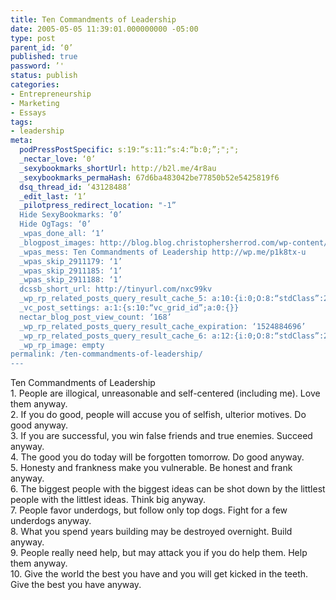 ```yaml
---
title: Ten Commandments of Leadership
date: 2005-05-05 11:39:01.000000000 -05:00
type: post
parent_id: ‘0’
published: true
password: ’'
status: publish
categories:
- Entrepreneurship
- Marketing
- Essays
tags:
- leadership
meta:
  podPressPostSpecific: s:19:“s:11:“s:4:“b:0;”;";";
  _nectar_love: ‘0’
  _sexybookmarks_shortUrl: http://b2l.me/4r8au
  _sexybookmarks_permaHash: 67d6ba483042be77850b52e5425819f6
  dsq_thread_id: ‘43128488’
  _edit_last: ‘1’
  _pilotpress_redirect_location: "-1”
  Hide SexyBookmarks: ‘0’
  Hide OgTags: ‘0’
  _wpas_done_all: ‘1’
  _blogpost_images: http://blog.blog.christophersherrod.com/wp-content/uploads/images/video1.jpg
  _wpas_mess: Ten Commandments of Leadership http://wp.me/p1k8tx-u
  _wpas_skip_2911179: ‘1’
  _wpas_skip_2911185: ‘1’
  _wpas_skip_2911188: ‘1’
  dcssb_short_url: http://tinyurl.com/nxc99kv
  _wp_rp_related_posts_query_result_cache_5: a:10:{i:0;O:8:“stdClass”:2:{s:7:“post_id”;s:4:“4593”;s:5:“score”;s:17:“54.75003571135778”;}i:1;O:8:“stdClass”:2:{s:7:“post_id”;s:4:“6806”;s:5:“score”;s:18:“15.660519975242956”;}i:2;O:8:“stdClass”:2:{s:7:“post_id”;s:4:“6880”;s:5:“score”;s:18:“15.326411805844334”;}i:3;O:8:“stdClass”:2:{s:7:“post_id”;s:2:“61”;s:5:“score”;s:18:“12.064916407995401”;}i:4;O:8:“stdClass”:2:{s:7:“post_id”;s:2:“98”;s:5:“score”;s:17:“11.61862930536698”;}i:5;O:8:“stdClass”:2:{s:7:“post_id”;s:4:“2282”;s:5:“score”;s:18:“11.253986191730878”;}i:6;O:8:“stdClass”:2:{s:7:“post_id”;s:1:“5”;s:5:“score”;s:18:“11.253986191730878”;}i:7;O:8:“stdClass”:2:{s:7:“post_id”;s:4:“6776”;s:5:“score”;s:18:“10.041714584517958”;}i:8;O:8:“stdClass”:2:{s:7:“post_id”;s:4:“6757”;s:5:“score”;s:18:“10.041714584517958”;}i:9;O:8:“stdClass”:2:{s:7:“post_id”;s:4:“2271”;s:5:“score”;s:18:“10.041714584517958”;}}
  _vc_post_settings: a:1:{s:10:“vc_grid_id”;a:0:{}}
  nectar_blog_post_view_count: ‘168’
  _wp_rp_related_posts_query_result_cache_expiration: ‘1524884696’
  _wp_rp_related_posts_query_result_cache_6: a:12:{i:0;O:8:“stdClass”:2:{s:7:“post_id”;s:4:“4593”;s:5:“score”;s:17:“79.82923635953348”;}i:1;O:8:“stdClass”:2:{s:7:“post_id”;s:4:“1597”;s:5:“score”;s:18:“53.195435907720835”;}i:2;O:8:“stdClass”:2:{s:7:“post_id”;s:4:“1110”;s:5:“score”;s:18:“53.195435907720835”;}i:3;O:8:“stdClass”:2:{s:7:“post_id”;s:3:“603”;s:5:“score”;s:18:“49.642451913557075”;}i:4;O:8:“stdClass”:2:{s:7:“post_id”;s:4:“8192”;s:5:“score”;s:17:“29.79439177335933”;}i:5;O:8:“stdClass”:2:{s:7:“post_id”;s:4:“6806”;s:5:“score”;s:18:“27.753239193670595”;}i:6;O:8:“stdClass”:2:{s:7:“post_id”;s:4:“6880”;s:5:“score”;s:18:“26.900553807467098”;}i:7;O:8:“stdClass”:2:{s:7:“post_id”;s:2:“61”;s:5:“score”;s:17:“24.61954734675172”;}i:8;O:8:“stdClass”:2:{s:7:“post_id”;s:4:“6929”;s:5:“score”;s:18:“23.828084790578355”;}i:9;O:8:“stdClass”:2:{s:7:“post_id”;s:3:“438”;s:5:“score”;s:18:“23.702485711934443”;}i:10;O:8:“stdClass”:2:{s:7:“post_id”;s:2:“98”;s:5:“score”;s:18:“22.422322769390327”;}i:11;O:8:“stdClass”:2:{s:7:“post_id”;s:4:“2282”;s:5:“score”;s:17:“21.68687320913969”;}}
  _wp_rp_image: empty
permalink: /ten-commandments-of-leadership/
---
```

<p>Ten Commandments of Leadership<br />
1. People are illogical, unreasonable and self-centered (including me). Love them anyway.<br />
2. If you do good, people will accuse you of selfish, ulterior motives. Do good anyway.<br />
3. If you are successful, you win false friends and true enemies. Succeed anyway.<br />
4. The good you do today will be forgotten tomorrow. Do good anyway.<br />
5. Honesty and frankness make you vulnerable. Be honest and frank anyway.<br />
6. The biggest people with the biggest ideas can be shot down by the littlest people with the littlest ideas. Think big anyway.<br />
7. People favor underdogs, but follow only top dogs. Fight for a few underdogs anyway.<br />
8. What you spend years building may be destroyed overnight. Build anyway.<br />
9. People really need help, but may attack you if you do help them. Help them anyway.<br />
10. Give the world the best you have and you will get kicked in the teeth. Give the best you have anyway.</p>
